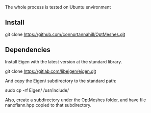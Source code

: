 The whole process is tested on Ubuntu environment
## Install

git clone https://github.com/connortannahill/OptMeshes.git  

## Dependencies

Install Eigen with the latest version at the standard library.  

git clone https://gitlab.com/libeigen/eigen.git  

And copy the Eigen/ subdirectory to the standard path:  

sudo cp -rf Eigen/ /usr/include/  

Also, create a subdirectory under the OptMeshes folder, and have file nanoflann.hpp copied to that subdirectory.

